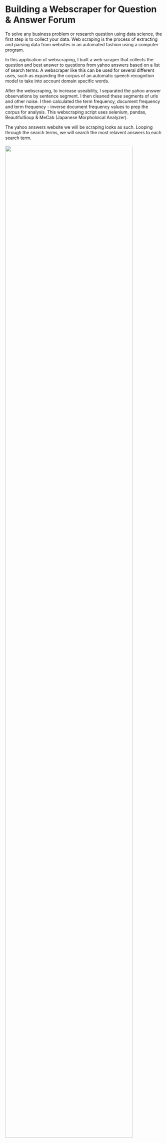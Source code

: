 # Building a Webscraper for Question & Answer Forum

To solve any business problem or research question using data science, the first step is to collect your data.
Web scraping is the process of extracting and parsing data from websites in an automated fashion using a computer program.

In this application of webscraping, I built a web scraper that collects the question and best answer to questions from yahoo answers based on a list of search terms. A webscraper like this can be used for several different uses, such as expanding the corpus of an automatic speech recognition model to take into account domain specific words. 

After the webscraping, to increase useability, I separated the yahoo answer observations by sentence segment. I then cleaned these segments of urls and other noise. I then calculated the term frequency, document frequency and term frequency - inverse document frequency values to prep the corpus for analysis. This webscraping script uses selenium, pandas, BeautifulSoup & MeCab (Japanese Morpholoical Analyzer).

The yahoo answers website we will be scraping looks as such. Looping through the search terms, we will search the most relavent answers to each search term. <br />
<br />
<img src="images/img_1.png" width="90%" height="90%">

For each search term we will be collecting the url links for 10 pages worth of search results. <br />
<br />
<img src="images/img_2.png" width="90%" height="90%">

Then we will be scraping each url for the best answer at the top of the page. <br />
<br />
<img src="images/img_3.png" width="90%" height="90%">

There are 4 scripts in this webscraping process.
[To see the scripts & results please visit the github repository for this project.](https://github.com/haruka-takagi-datascience/yahoo_webscraper)

### yahoo_webcrawl_1.py
This script collects urls from yahoo answer page search. With a maximum of 300 urls per search term.
This script outputs a dataframe of seed_word, rank, url and word_id. <br />
<br />
<img src="images/img_4.png" width="45%" height="45%">

### yahoo_webcrawl_2.py
This script scrapes html files for saving from url list from yahoo_webcrawl_1.py
This script outputs a folder of saved html files.

### yahoo_webcrawl_3.py
This script extracts the question and best answer from each html file.
This script outputs url_df.csv with a new added text column showing the scraped text. <br />
<br />
 <img src="images/img_5.png" width="100%" height="100%">

### yahoo_webcrawl_4.py
This script does the following processes in the order listed below.
1. Cleans text (url_df_cleaned.csv)
2. Segments text into sentence sequences (sequence_webcrawl_cleaned_df.csv)
3. Creates nouns list for tf-idf (nouns_list_all.txt)
4. Create term frequency for each noun over the same seed words (tf_by_seed_df.csv)
5. Create document frequency for each noun (df_by_all.csv)
6. Create idf (df_by_all.csv)
7. Create tf_idf data frame by seed word for all nouns (tf_idf_by_seed.csv)

## RESULTS
### url_df_cleaned.csv
This csv contains the url, rank, original text and cleaned text of yahoo answer websearch.
- seed_word: seed word
- rank: rank in yahoo search result
- url: url of yahoo answers search
- word_id : numerical id of seed word (detailed in word_df)
- text : string of scraped text from yahoo search results (includes the question and the best answer to question) (NOT CLEANED)
- segmented_text : list of text segmented by sentence (CLEANED)
- sequence_length : number of sentences in text (numerical)
- segmented_text_joined : joined string of segmented_text (CLEANED)<br />
<br />
<img src="images/img_6.png">
 
### sequence_webcrawl_cleaned_df.csv
This csv ontains the url, rank, and cleaned sequence text of yahoo answer web search.
- seed_word : seed word
- rank : rank in yahoo search result
- seq_sentence_n : nth sequence value
- cleaned_segmented_text : cleaned text sequence by sentence <br />
<br />
<img src="images/img_7.png">

### nouns_list_all.txt
List of all nouns in yahoo answer web search. (tokenized with Mecab) <br />
<br />
<img src="images/img_8.png">

### tf_by_seed_df.csv
This csv contains term frequency for all nouns by seed word.
- seed_word : seed word
- tf_by_seed(セーフガード) : セーフガード term frequency by seed word
- tf_by_seed(ウォリアーズ) : ウォリアーズ term frequency by seed word
- continues of all nouns in noun list <br />
<br />
<img src="images/img_9.png">

### df_by_all.csv
This csv contains document frequency and inverse document frequency (idf) for all nouns
- words : all nouns in yahoo web search ( from nouns_list_all.txt)
- document_frequency : number of appearances of nouns across all documents (documents = yahoo answers search results)
- idf : inverse document frequency for all nouns across all documents (idf = log(N - n - 0.5)/(n + 0.5) for N = number of documents & n = df(noun) <br />
<br />
<img src="images/img_10.png" width="80%" height="80%">

### tf_idf_by_seed.csv
This csv contains tf_idf by seed for all nouns in yahoo web search
- seed_word : seed word
- セーフガード : tf_idf of noun ( セーフガード ) by seed word
- ウォリアーズ: tf_idf of noun ( ウォリアーズ ) by seed word
- continues of all nouns in noun list <br />
<img src="images/img_11.png">

Thank you for reading!

